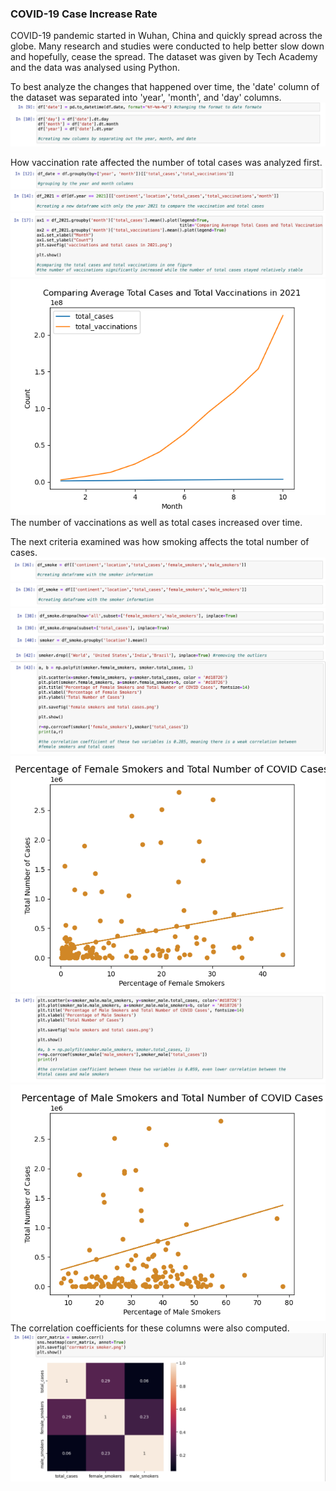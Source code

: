 ### COVID-19 Case Increase Rate
COVID-19 pandemic started in Wuhan, China and quickly spread across the globe. Many research and studies were conducted to help better slow
down and hopefully, cease the spread. The dataset was given by Tech Academy and the data was analysed using Python. 

To best analyze the changes that happened over time, the 'date' column of the dataset was separated into 'year', 'month', and 'day' columns.
<img src="imgs/rc-245/1.png?raw=true"/>

How vaccination rate affected the number of total cases was analyzed first. 
<img src="imgs/rc-245/2.png?raw=true"/>
<img src="imgs/rc-245/3.png?raw=true"/>
<img src="imgs/rc-245/4.png?raw=true"/>
<img src="imgs/rc-245/vaccinations and total cases in 2021.png?raw=true"/>
<br> The number of vaccinations as well as total cases increased over time. 

The next criteria examined was how smoking affects the total number of cases. 
<img src="imgs/rc-245/5.png?raw=true"/>
<img src="imgs/rc-245/6.png?raw=true"/>
<img src="imgs/rc-245/7.png?raw=true"/>
<img src="imgs/rc-245/8.png?raw=true"/>
<img src="imgs/rc-245/female smokers and total cases.png?raw=true"/>
<img src="imgs/rc-245/9.png?raw=true"/>
<img src="imgs/rc-245/male smokers and total cases.png?raw=true"/>
<br>
The correlation coefficients for these columns were also computed.
<img src="imgs/rc-245/10.png?raw=true"/>
